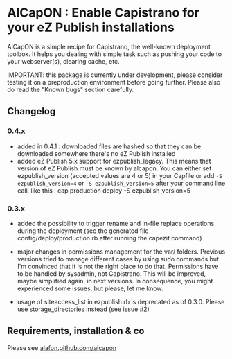 # AlCapON : Enable Capistrano for your eZ Publish installations

AlCapON is a simple recipe for Capistrano, the well-known deployment toolbox.
It helps you dealing with simple task such as pushing your code to your
webserver(s), clearing cache, etc.

IMPORTANT: this package is currently under development, please consider testing
it on a preproduction environment before going further. Please also do read the
"Known bugs" section carefully.

## Changelog

### 0.4.x

 - added in 0.4.1 : downloaded files are hashed so that they can be downloaded
   somewhere there's no eZ Publish installed
 - added eZ Publish 5.x support for ezpublish_legacy. This means that version
   of eZ Publish must be known by alcapon. You can either set ezpublish_version
   (accepted values are 4 or 5) in your Capfile or add `-S ezpublish_version=4`
   or `-S ezpublish_version=5` after your command line call, like this :
   cap production deploy -S ezpublish_version=5

### 0.3.x

 - added the possibility to trigger rename and in-file replace operations
   during the deployment (see the generated file
   config/deploy/production.rb after running the capezit command)

 - major changes in permissions management for the var/ folders. Previous
   versions tried to manage different cases by using sudo commands but I'm
   convinced that it is not the right place to do that. Permissions have to be
   handled by sysadmin, not Capistrano.
   This will be improved, maybe simplified again, in next versions.
   In consequence, you might experienced some issues, but please, let me know.

 - usage of siteaccess_list in ezpublish.rb is deprecated as of 0.3.0. Please
   use storage_directories instead (see issue #2)

## Requirements, installation & co

Please see [alafon.github.com/alcapon](http://alafon.github.com/alcapon)
